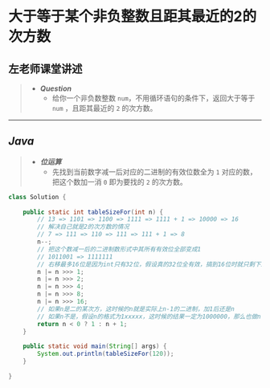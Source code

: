 # 大于等于某个非负整数且距其最近的2的次方数

## 左老师课堂讲述

> - ***Question***
>   - 给你一个非负数整数 `num`，不用循环语句的条件下，返回大于等于 `num` ，且距其最近的 `2` 的次方数。

---

## *Java*

> - ***位运算***
>   - 先找到当前数字减一后对应的二进制的有效位数全为 `1` 对应的数，把这个数加一消 `0` 即为要找的 `2` 的次方数。

```java
class Solution {
    
    public static int tableSizeFor(int n) {
        // 13 => 1101 => 1100 => 1111 => 1111 + 1 => 10000 => 16
        // 解决自己就是2的次方数的情况
        // 7 => 111 => 110 => 111 => 111 + 1 => 8
        n--;
        // 把这个数减一后的二进制数形式中其所有有效位全部变成1
        // 1011001 => 1111111
        // 右移最多16位是因为int只有32位，假设真的32位全有效，搞到16位时就只剩下16位了
        n |= n >>> 1;
        n |= n >>> 2;
        n |= n >>> 4;
        n |= n >>> 8;
        n |= n >>> 16;
        // 如果n是二的某次方，这时候的n就是实际上n-1的二进制，加1后还是n
        // 如果n不是，假设n的格式为1xxxxx，这时候的结果一定为1000000，那么也做n-1可以考虑上面的情况，不影响最后的结果，哪怕n-1是二的某次方，因为题目要求大于等于最近的，而n-1<n
        return n < 0 ? 1 : n + 1;
    }
    
    public static void main(String[] args) {
        System.out.println(tableSizeFor(120));
    }
    
}
```
